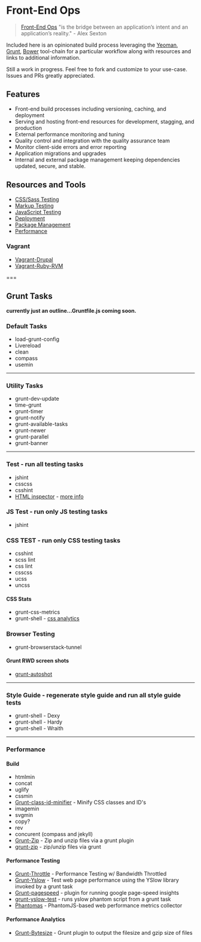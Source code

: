 Front-End Ops
=============

>[Front-End Ops](http://www.smashingmagazine.com/2013/06/11/front-end-ops/) "is the bridge between an application’s intent and an application’s reality." - Alex Sexton

Included here is an opinionated build process leveraging the [Yeoman](http://yeoman.io/), [Grunt](http://gruntjs.com/), [Bower](http://bower.io/) tool-chain for a particular workflow along with resources and links to additional information. 

Still a work in progress. Feel free to fork and customize to your use-case. Issues and PRs greatly appreciated.

## Features

  * Front-end build processes including versioning, caching, and deployment
  * Serving and hosting front-end resources for development, stagging, and
    production
  * External performance monitoring and tuning
  * Quality control and integration with the quality assurance team
  * Monitor client-side errors and error reporting
  * Application migrations and upgrades
  * Internal and external package management keeping dependencies updated,
    secure, and stable.

## Resources and Tools

  * [CSS/Sass Testing]()
  * [Markup Testing]()
  * [JavaScript Testing]()
  * [Deployment]()
  * [Package Management]()
  * [Performance]()

### Vagrant

  * [Vagrant-Drupal](https://github.com/kwaledesign/vagrant-drupal)
  * [Vagrant-Ruby-RVM](https://github.com/kwaledesign/vagrant-ruby-rvm)

===

## Grunt Tasks
__currently just an outline...Gruntfile.js coming soon.__

### Default Tasks
 * load-grunt-config
 * Livereload
 * clean
 * compass
 * usemin
 
---
 
### Utility Tasks
 * grunt-dev-update
 * time-grunt
 * grunt-timer
 * grunt-notify
 * grunt-available-tasks
 * grunt-newer
 * grunt-parallel
 * grunt-banner
 
---
 
### Test - run all testing tasks
 * jshint
 * csscss
 * csshint
 * [HTML inspector](https://github.com/philipwalton/html-inspector) - [more info](http://philipwalton.com/articles/introducing-html-inspector/)
 
### JS Test - run only JS testing tasks
 * jshint
 
### CSS TEST - run only CSS testing tasks
 * csshint
 * scss lint
 * css lint
 * csscss
 * ucss
 * uncss

#### CSS Stats 
 * grunt-css-metrics
 * grunt-shell - [css analytics](https://gist.github.com/kwaledesign/3813516)
 
### Browser Testing
 * grunt-browserstack-tunnel

#### Grunt RWD screen shots
 * [grunt-autoshot](https://github.com/Ferrari/grunt-autoshot)
 
---
 
### Style Guide - regenerate style guide and run all style guide tests
 * grunt-shell - Dexy
 * grunt-shell - Hardy
 * grunt-shell - Wraith
 
---
 
### Performance
 
#### Build
 * htmlmin
 * concat
 * uglify
 * cssmin
 * [Grunt-class-id-minifier](https://npmjs.org/package/grunt-class-id-minifier) - Minify CSS classes and ID's
 * imagemin
 * svgmin
 * copy?
 * rev
 * concurent (compass and jekyll)
 * [Grunt-Zip](https://github.com/twolfson/grunt-zip) - Zip and unzip files via a grunt plugin
 * [grunt-zip](https://npmjs.org/package/grunt-zip) - zip/unzip files via grunt

#### Performance Testing
 * [Grunt-Throttle](https://github.com/tjgq/grunt-throttle) - Performance Testing w/ Bandwidth Throttled
 * [Grunt-Yslow](https://github.com/andyshora/grunt-yslow) - Test web page performance using the YSlow library invoked by a grunt task
 * [Grunt-pagespeed](https://npmjs.org/package/grunt-pagespeed) - plugin for running google page-speed insights
 * [grunt-yslow-test](https://npmjs.org/package/grunt-yslow-test) - runs yslow phantom script from a grunt task
 * [Phantomas](https://github.com/macbre/phantomas) - PhantomJS-based web performance metrics collector

#### Performance Analytics
 * [Grunt-Bytesize](https://npmjs.org/package/grunt-bytesize) - Grunt plugin to output the filesize and gzip size of files


